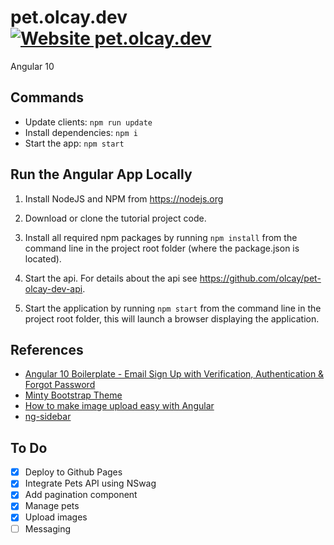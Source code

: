 # pet.olcay.dev [![Website pet.olcay.dev](https://img.shields.io/website-up-down-green-red/https/pet.olcay.dev.svg)](https://pet.olcay.dev/)

Angular 10

## Commands

- Update clients: `npm run update`
- Install dependencies: `npm i`
- Start the app: `npm start`

## Run the Angular App Locally

1. Install NodeJS and NPM from <https://nodejs.org>

1. Download or clone the tutorial project code.

1. Install all required npm packages by running `npm install` from the command line in the project root folder (where the package.json is located).

1. Start the api. For details about the api see <https://github.com/olcay/pet-olcay-dev-api>.

1. Start the application by running `npm start` from the command line in the project root folder, this will launch a browser displaying the application.

## References

- [Angular 10 Boilerplate - Email Sign Up with Verification, Authentication & Forgot Password](https://jasonwatmore.com/post/2020/08/29/angular-10-boilerplate-email-sign-up-with-verification-authentication-forgot-password)
- [Minty Bootstrap Theme](https://bootswatch.com/minty/)
- [How to make image upload easy with Angular](https://www.freecodecamp.org/news/how-to-make-image-upload-easy-with-angular-1ed14cb2773b/)
- [ng-sidebar](https://echeung.me/ng-sidebar/)

## To Do

- [x] Deploy to Github Pages
- [x] Integrate Pets API using NSwag
- [x] Add pagination component
- [x] Manage pets
- [X] Upload images
- [ ] Messaging
